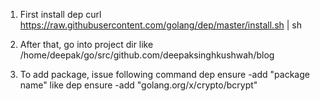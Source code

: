 1. First install dep
    curl https://raw.githubusercontent.com/golang/dep/master/install.sh | sh

2. After that, go into project dir like /home/deepak/go/src/github.com/deepaksinghkushwah/blog

3. To add package, issue following command
    dep ensure -add "package name"
                like
    dep ensure -add "golang.org/x/crypto/bcrypt"
